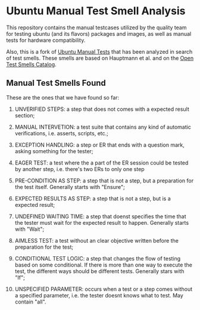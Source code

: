 # Ubuntu Manual Test Smell Analysis
This repository contains the manual testcases utilized by the quality team for testing ubuntu (and its flavors) packages and images, as well as manual tests for hardware compatibility. 

Also, this is a fork of [Ubuntu Manual Tests](https://launchpad.net/ubuntu-manual-tests) that has been analyzed in search of test smells. These smells are based on Hauptmann et al. and on the [Open Test Smells Catalog](https://eas5.github.io/index.html).

## Manual Test Smells Found
These are the ones that we have found so far:
1. UNVERIFIED STEPS: a step that does not comes with a expected result section;

2. MANUAL INTERVETION: a test suite that contains any kind of automatic verifications, i.e. asserts, scripts, etc.;

3. EXCEPTION HANDLING: a step or ER that ends with a question mark, asking something for the tester;

4. EAGER TEST: a test where the a part of the ER session could be tested by another step, i.e. there's two ERs to only one step


5. PRE-CONDITION AS STEP: a step that is not a step, but a preparation for the test itself. Generally starts with "Ensure";

6. EXPECTED RESULTS AS STEP: a step that is not a step, but is a expected result;

7. UNDEFINED WAITING TIME: a step that doenst specifies the time that the tester must wait for the expected result to happen. Generally starts with "Wait";

8. AIMLESS TEST: a test without an clear objective written before the preparation for the test;

9. CONDITIONAL TEST LOGIC: a step that changes the flow of testing based on some conditional. If there is more than one way to execute the test, the different ways should be different tests. Generally stars with "If";

10. UNSPECIFIED PARAMETER: occurs when a test or a step comes without a specified parameter, i.e. the tester doesnt knows what to test. May contain "all".



